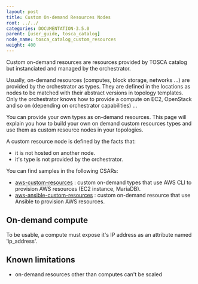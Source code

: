 ```yaml
---
layout: post
title: Custom On-demand Resources Nodes
root: ../../
categories: DOCUMENTATION-3.5.0
parent: [user_guide, tosca_catalog]
node_name: tosca_catalog_custom_resources
weight: 400
---
```


Custom on-demand resources are resources provided by TOSCA catalog but instanciated and managed by the orchestrator.

Usually, on-demand resources (computes, block storage, networks ...) are provided by the orchestrator as types. They are defined in the locations as nodes to be matched with their abstract versions in topology templates. Only the orchestrator knows how to provide a compute on EC2, OpenStack and so on (depending on orchestrator capabilities) ...

You can provide your own types as on-demand resources. This page will explain you how to build your own on demand custom resources types and use them as custom resource nodes in your topologies.

A custom resource node is defined by the facts that:

- it is not hosted on another node.
- it's type is not provided by the orchestrator.


You can find samples in the following CSARs:

- [aws-custom-resources](https://github.com/alien4cloud/samples/tree/master/aws-custom-resources) : custom on-demand types that use AWS CLI to provision AWS resources (EC2 instance, MariaDB).
- [aws-ansible-custom-resources](https://github.com/alien4cloud/samples/tree/master/aws-ansible-custom-resources) : custom on-demand resource that use Ansible to provision AWS resources.

## On-demand compute

To be usable, a compute must expose it's IP address as an attribute named 'ip_address'.



## Known limitations

- on-demand resources other than computes can't be scaled
